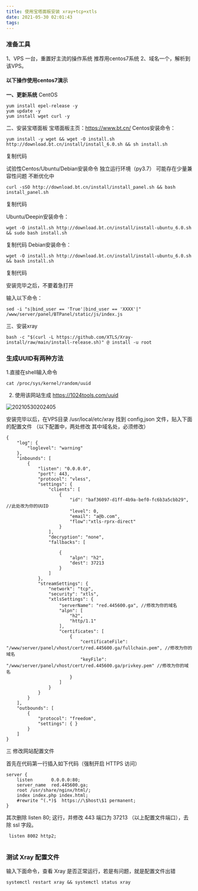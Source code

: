 ```yaml
---
title: 使用宝塔面板安装 xray+tcp+xtls
date: 2021-05-30 02:01:43
tags:
---
```


### 准备工具

1、VPS 一台，重置好主流的操作系统
推荐用centos7系统
2、域名一个，解析到该VPS。

#### 以下操作使用centos7演示

**一、更新系统**
CentOS
```
yum install epel-release -y
yum update -y
yum install wget curl -y
```
二、安装宝塔面板
宝塔面板主页：https://www.bt.cn/
Centos安装命令：
```
yum install -y wget && wget -O install.sh http://download.bt.cn/install/install_6.0.sh && sh install.sh
```
复制代码

试验性Centos/Ubuntu/Debian安装命令 独立运行环境（py3.7） 可能存在少量兼容性问题 不断优化中  
```
curl -sSO http://download.bt.cn/install/install_panel.sh && bash install_panel.sh
```
复制代码

Ubuntu/Deepin安装命令：
```
wget -O install.sh http://download.bt.cn/install/install-ubuntu_6.0.sh && sudo bash install.sh
```
复制代码
Debian安装命令：
```
wget -O install.sh http://download.bt.cn/install/install-ubuntu_6.0.sh && bash install.sh
```
复制代码

安装完毕之后，不要着急打开

输入以下命令：
```
sed -i "s|bind_user == 'True'|bind_user == 'XXXX'|" /www/server/panel/BTPanel/static/js/index.js
```




三、安装xray

```
bash -c "$(curl -L https://github.com/XTLS/Xray-install/raw/main/install-release.sh)" @ install -u root

```
### 生成UUID有两种方法

1.直接在shell输入命令
```
cat /proc/sys/kernel/random/uuid 
```
2. 使用该网站生成  https://1024tools.com/uuid


![20210530202405](https://cdn.jsdelivr.net/gh/jth445600/picgo@master/img/20210530202405.png)


安装完毕以后，在VPS目录 /usr/local/etc/xray 找到 config,json 文件，贴入下面的配置文件
（以下配置中，两处修改 其中域名处，必须修改）

```
{
    "log": {
        "loglevel": "warning"
    }, 
    "inbounds": [
        {
            "listen": "0.0.0.0", 
            "port": 443, 
            "protocol": "vless", 
            "settings": {
                "clients": [
                    {
                        "id": "baf36097-d1ff-4b9a-bef0-fc6b3a5cbb29", //此处改为你的UUID
                        "level": 0, 
                        "email": "a@b.com",
                        "flow":"xtls-rprx-direct"
                    }
                ], 
                "decryption": "none", 
                "fallbacks": [
                    
                    {
                        "alpn": "h2", 
                        "dest": 37213
                    }
                ]
            }, 
            "streamSettings": {
                "network": "tcp", 
                "security": "xtls", 
                "xtlsSettings": {
                    "serverName": "red.445600.ga", //修改为你的域名
                    "alpn": [
                        "h2", 
                        "http/1.1"
                    ], 
                    "certificates": [
                        {
                            "certificateFile": "/www/server/panel/vhost/cert/red.445600.ga/fullchain.pem", //修改为你的域名
                            "keyFile": "/www/server/panel/vhost/cert/red.445600.ga/privkey.pem" //修改为你的域名
                        }
                    ]
                }
            }
        }
    ], 
    "outbounds": [
        {
            "protocol": "freedom", 
            "settings": { }
        }
    ]
}
```

三 修改网站配置文件

首先在代码第一行插入如下代码（强制开启 HTTPS 访问）
```
server { 
    listen       0.0.0.0:80;
    server_name  red.445600.ga;
    root /usr/share/nginx/html/;
    index index.php index.html;
    #rewrite ^(.*)$  https://\$host\$1 permanent; 
}

```
其次删除 listen 80; 这行，并修改 443 端口为 37213 （以上配置文件端口），去除 ssl 字段。
```
 listen 8002 http2;
 
```
### 测试 Xray 配置文件
输入下面命令，查看 Xray 是否正常运行，若是有问题，就是配置文件出错
```
systemctl restart xray && systemctl status xray
```
























